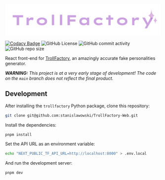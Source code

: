 <p align="center">
  <img width="550" src="logo.png" alt="TrollFactory"/>
</p>

[![Codacy Badge](https://app.codacy.com/project/badge/Grade/9ec8df2df6984b6ab2a5717b820a3e18)](https://app.codacy.com/gh/stanislavovsky/TrollFactory-Web/dashboard?utm_source=gh&utm_medium=referral&utm_content=&utm_campaign=Badge_grade)
![GitHub License](https://img.shields.io/github/license/stanislavovsky/TrollFactory-Web)
![GitHub commit activity](https://img.shields.io/github/commit-activity/m/stanislavovsky/TrollFactory-Web)
![GitHub repo size](https://img.shields.io/github/repo-size/stanislavovsky/TrollFactory-Web)

React front-end for [TrollFactory](https://github.com/stanislavovsky/TrollFactory), an amazingly accurate fake personalities generator.

***WARNING:** This project is at a very early stage of development! The code on the `main` branch does not reflect the final product.*

## Development

After installing the `trollfactory` Python package, clone this repository:

```bash
git clone git@github.com:stanislawowski/TrollFactory-Web.git
```

Install the dependencies:

```bash
pnpm install
```

Set the API URL as an environment variable:
```bash
echo "NEXT_PUBLIC_TF_API_URL=http://localhost:8000" > .env.local
```


And run the development server:

```bash
pnpm dev
```